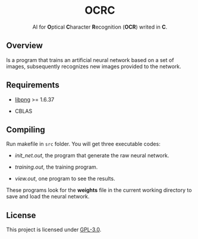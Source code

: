 <div align="center">

<h1>OCRC</h1>

AI for <b>O</b>ptical <b>C</b>haracter <b>R</b>ecognition (<b>OCR</b>) writed in <b>C</b>.

</div>

## Overview

Is a program that trains an artificial neural network based on a set of images, subsequently recognizes new images provided to the network.

## Requirements

* [libpng](http://www.libpng.org) >= 1.6.37

* CBLAS

## Compiling

Run makefile in `src` folder. You will get three executable codes:

* *init_net.out*, the program that generate the raw neural network.

* *training.out*, the training program.

* *view.out*, one program to see the results.

These programs look for the **weights** file in the current working directory to save and load the neural network.

## License

This project is licensed under [GPL-3.0](https://raw.githubusercontent.com/Illumina/licenses/master/gpl-3.0.txt). 
